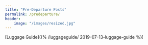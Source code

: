 ```yaml
---
title: "Pre-Departure Posts"
permalink: /predeparture/
header:
    image: "/images/resized.jpg"
---
```

[Luggage Guide]({% /luggageguide/ 2019-07-13-luggage-guide %})